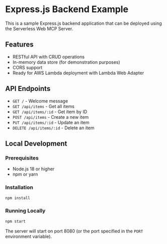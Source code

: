# Express.js Backend Example

This is a sample Express.js backend application that can be deployed using the Serverless Web MCP Server.

## Features

- RESTful API with CRUD operations
- In-memory data store (for demonstration purposes)
- CORS support
- Ready for AWS Lambda deployment with Lambda Web Adapter

## API Endpoints

- `GET /` - Welcome message
- `GET /api/items` - Get all items
- `GET /api/items/:id` - Get item by ID
- `POST /api/items` - Create a new item
- `PUT /api/items/:id` - Update an item
- `DELETE /api/items/:id` - Delete an item

## Local Development

### Prerequisites

- Node.js 18 or higher
- npm or yarn

### Installation

```bash
npm install
```

### Running Locally

```bash
npm start
```

The server will start on port 8080 (or the port specified in the `PORT` environment variable).
